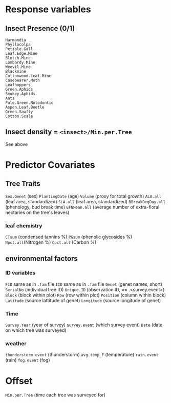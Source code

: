 # Response variables
## Insect Presence (0/1)
```
Harmandia
Phyllocolpa
Petiole.Gall
Leaf.Edge.Mine
Blotch.Mine
Lombardy.Mine
Weevil.Mine
Blackmine
Cottonwood.Leaf.Mine
Casebearer.Moth
Leafhoppers
Green.Aphids
Smokey.Aphids
Ants
Pale.Green.Notodontid
Aspen.Leaf.Beetle
Green.Sawfly
Cotton.Scale
```

## Insect density = `<insect>/Min.per.Tree`
See above

# Predictor Covariates
## Tree Traits
`Sex.Genet` (sex)
`PlantingDate` (age)
`Volume` (proxy for total growth)
`ALA.all` (leaf area, standardized)
`SLA.all` (leaf area, standardized)
`BBreakDegDay.all` (phenology, bud break time)
`EFNMean.all` (average number of extra-floral nectaries on the tree's leaves)

### leaf chemistry 
`CTsum` (condensed tannins %)
`PGsum` (phenolic glycosides %)
`Npct.all`(Nitrogen %)
`Cpct.all` (Carbon %)


## environmental factors
### ID variables
`FID` same as in `.fam` file
`IID` same as in `.fam` file
`Genet` (genet names, short)
`SerialNo` (individual tree ID)
`Unique.ID` (observation ID, == <SerialNo>.<survey.event>)
`Block` (block within plot)
`Row` (row within plot)
`Position` (column within block)
`Latitude` (source lattitude of genet)
`Longitude` (source longitude of genet)


### Time
`Survey.Year` (year of survey)
`survey.event` (which survey event)
`Date` (date on which tree was surveyed)

### weather
`thunderstorm.event` (thunderstorm)
`avg.temp_F` (temperature)
`rain.event` (rain)
`fog.event` (fog)

# Offset
`Min.per.Tree` (time each tree was surveyed for)

